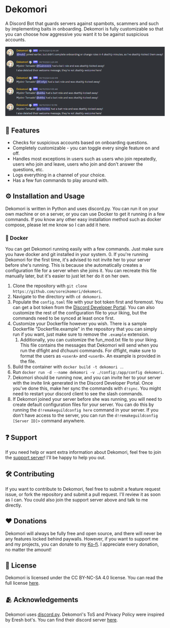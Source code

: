 # Dekomori
A Discord Bot that guards servers against spambots, scammers and such by implementing baits in onboarding. Dekomori is fully customizable so that you can choose how aggressive you want it to be against suspicious accounts. 

![Dekomori Showcase](/.github/IMAGES/showcase.png)

## 🔨 Features
- Checks for suspicious accounts based on onboarding questions.
- Completely customizable - you can toggle every single feature on and off.
- Handles most exceptions in users such as users who join repeatedly, users who join and leave, users who join and don't answer the questions, etc.
- Logs everything in a channel of your choice.
- Has a few fun commands to play around with.

## ⚙️ Installation and Usage
Dekomori is written in Python and uses discord.py. You can run it on your own machine or on a server, or you can use Docker to get it running in a few commands. If you know any other easy installation method such as docker compose, please let me know so I can add it here.
### 🐳 Docker
You can get Dekomori running easily with a few commands. Just make sure you have docker and git installed in your system.
0. If you're running Dekomori for the first time, it's advised to not invite her to your server before she's running. This is because she automatically creates a configuration file for a server when she joins it. You can recreate this file manually later, but it's easier to just let her do it on her own.
1. Clone the repository with `git clone https://github.com/soreikomori/dekomori`.
2. Navigate to the directory with `cd dekomori`.
3. Populate the `config.toml` file with your bot token first and foremost. You can get a bot token from the [Discord Developer Portal](https://discord.com/developers/applications). You can also customize the rest of the configuration file to your liking, but the commands need to be synced at least once first.
4. Customize your Dockerfile however you wish. There is a sample Dockerfile "Dockerfile.example" in the repository that you can simply run if you want, just make sure to remove the `.example` extension.
   1. Additionally, you can customize the fun_mod.txt file to your liking. This file contains the messages that Dekomori will send when you run the d!fight and d!chuuni commands. For d!fight, make sure to format the users as `<userA>` and `<userB>`. An example is provided in the file.
5. Build the container with `docker build -t dekomori .`. 
6. Run `docker run -d --name dekomori -v ./config:/app/config dekomori`.
7. Dekomori should be running now, and you can invite her to your server with the invite link generated in the Discord Developer Portal. Once you've done this, make her sync the commands with `d!sync`. You might need to restart your discord client to see the slash commands.
8. If Dekomori joined your server before she was running, you will need to create default configuration files for your server. You can do this by running the `d!remakeguildconfig here` command in your server. If you don't have access to the server, you can run the `d!remakeguildconfig [Server ID]>` command anywhere.
   
## ❓ Support
If you need help or want extra information about Dekomori, feel free to join the [support server](https://discord.gg/XwGnS3SwWZ)! I'll be happy to help you out.

## 🛠️ Contributing
If you want to contribute to Dekomori, feel free to submit a feature request issue, or fork the repository and submit a pull request. I'll review it as soon as I can. You could also join the support server above and talk to me directly.

## ❤️ Donations
Dekomori will always be fully free and open source, and there will never be any features locked behind paywalls. However, if you want to support me and my projects, you can donate to my [Ko-fi](https://ko-fi.com/soreikomori). I appreciate every donation, no matter the amount!

## 📜 License
Dekomori is licensed under the CC BY-NC-SA 4.0 license. You can read the full license [here](./LICENSE).

## 🫂 Acknowledgements
Dekomori uses [discord.py](https://github.com/Rapptz/discord.py).
Dekomori's ToS and Privacy Policy were inspired by Eresh bot's. You can find their discord server [here](https://discord.gg/yz9EtDMgX9).